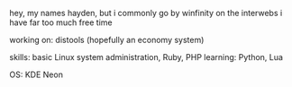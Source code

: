 hey, my names hayden, but i commonly go by winfinity on the interwebs
i have far too much free time

working on: distools (hopefully an economy system)

skills: basic Linux system administration, Ruby, PHP
learning: Python, Lua

OS: KDE Neon
